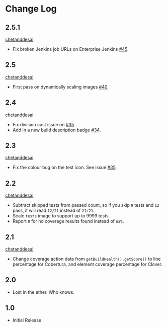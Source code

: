 # Change Log

## 2.5.1
[chetanddesai](https://github.com/chetanddesai)

* Fix broken Jenkins job URLs on Enterprise Jenkins [#45](https://github.com/SxMShaDoW/embeddable-badges-plugin/issues/45).


## 2.5
[chetanddesai](https://github.com/chetanddesai)

* First pass on dynamically scaling images [#40](https://github.com/SxMShaDoW/embeddable-badges-plugin/issues/40).

## 2.4
[chetanddesai](https://github.com/chetanddesai)

* Fix division cast issue on [#35](https://github.com/SxMShaDoW/embeddable-badges-plugin/issues/35).
* Add in a new build description badge [#34](https://github.com/SxMShaDoW/embeddable-badges-plugin/issues/34).

## 2.3
[chetanddesai](https://github.com/chetanddesai)

* Fix the colour bug on the test icon. See issue [#35](https://github.com/SxMShaDoW/embeddable-badges-plugin/issues/35).

## 2.2
[chetanddesai](https://github.com/chetanddesai)

* Subtract skipped tests from passed count, so if you skip `9` tests and `12` pass, it will read `12/21` instead of `21/21`.
* Scale `tests` image to support up to 9999 tests.
* Report `0` for no coverage results found instead of `na%`.

## 2.1
[chetanddesai](https://github.com/chetanddesai)

* Change coverage action data from `getBuildHealth().getScore()` to line percentage for Cobertura, and element coverage percentage for Clover.

## 2.0

* Lost in the ether. Who knows.

## 1.0

* Initial Release
